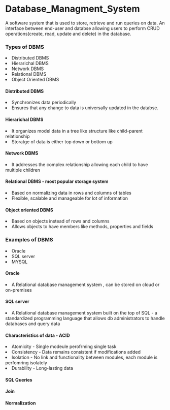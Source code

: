# Database_Managment_System
<p> A software system that is used to store, retrieve and run queries on data. An interface between end-user and databse allowing users to perform CRUD operations(create, read, update and delete) in the database. 
  <h3> Types of DBMS </h3> 
  <li> Distributed DBMS </li> 
  <li> Hierarichal DBMS </li>
  <li> Network DBMS  </li>  
  <li> Relational DBMS  </li>  
  <li> Object Oriented DBMS  </li> 
  <h4> Distributed DBMS </h4> 
  <li> Synchronizes data periodically </li> 
  <li> Ensures that any change to data is universally updated in the databse.</li>
  <h4> Hierarichal DBMS  </h4> 
  <li> It organizes model data in a tree like structure like child-parent relationship </li> 
  <li> Storatge of data is either top down or bottom up</li> 
  <h4> Network DBMS  </h4> 
  <li> It addresses the complex relationship allowing each child to have multiple children</li> 
  <h4> Relational DBMS - most popular storage system  </h4> 
  <li> Based on  normalizing data in rows and columns of tables</li> 
  <li> Flexible, scalable and manageable for lot of information</li> 
  <h4> Object oriented DBMS  </h4> 
  <li> Based on objects instead of rows and columns</li> 
  <li> Allows objects to have members like methods, properties and fields</li> 
  <h3> Examples of DBMS </h3> 
  <li> Oracle</li> 
  <li> SQL server</li> 
  <li> MYSQL</li> 
  <h4> Oracle  </h4> 
  <li> A Relational database management system , can be stored on cloud or on-premises</li> 
  <h4> SQL server</h4> 
  <li> A Relational database management system built on the top of SQL - a standardized programming language that allows db administrators to handle databases and query data</li>   <h4>Characteristics of data - ACID</h4> 
  <li>Atomicity - Single modeule perofrming single task</li>
  <li>Consistency - Data remains consistent if modifications added</li>  
  <li>Isolation - No link and functionality between modules, each module is perfomring isolately </li>  
  <li>Durability - Long-lasting data</li>
  <h4> SQL Queries</h4> 
  <h4> Join </h4>
    <h4> Normalization  </h4>
  
